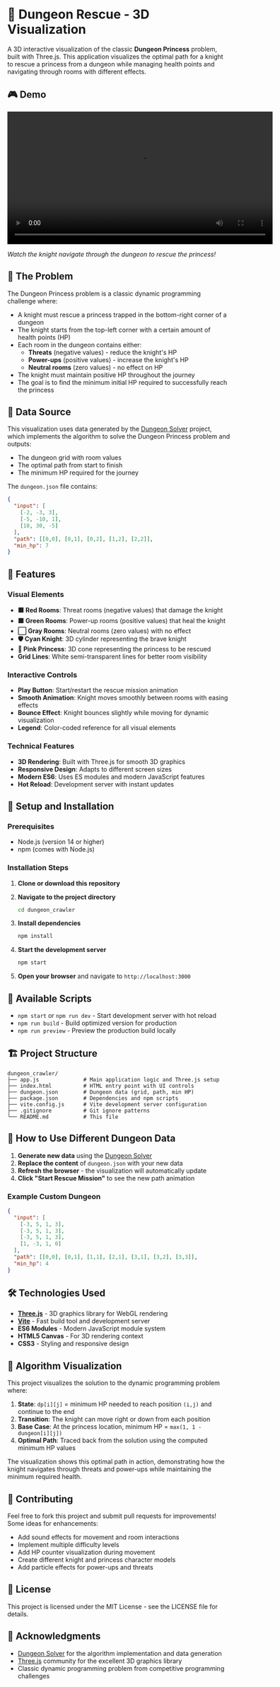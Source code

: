 # 🏰 Dungeon Rescue - 3D Visualization

A 3D interactive visualization of the classic **Dungeon Princess** problem, built with Three.js. This application visualizes the optimal path for a knight to rescue a princess from a dungeon while managing health points and navigating through rooms with different effects.

## 🎮 Demo

<video width="600" controls>
  <source src="https://github.com/TiagoSD22/dungeon_crawler/blob/master/dungeon_crawler_demo.mp4?raw=true" type="video/mp4">
  Your browser does not support the video tag.
</video>

*Watch the knight navigate through the dungeon to rescue the princess!*

## 🎯 The Problem

The Dungeon Princess problem is a classic dynamic programming challenge where:

- A knight must rescue a princess trapped in the bottom-right corner of a dungeon
- The knight starts from the top-left corner with a certain amount of health points (HP)
- Each room in the dungeon contains either:
  - **Threats** (negative values) - reduce the knight's HP
  - **Power-ups** (positive values) - increase the knight's HP  
  - **Neutral rooms** (zero values) - no effect on HP
- The knight must maintain positive HP throughout the journey
- The goal is to find the minimum initial HP required to successfully reach the princess

## 🔧 Data Source

This visualization uses data generated by the [Dungeon Solver](https://github.com/TiagoSD22/dungeon_solver) project, which implements the algorithm to solve the Dungeon Princess problem and outputs:

- The dungeon grid with room values
- The optimal path from start to finish
- The minimum HP required for the journey

The `dungeon.json` file contains:
```json
{
  "input": [
    [-2, -3, 3],
    [-5, -10, 1], 
    [10, 30, -5]
  ],
  "path": [[0,0], [0,1], [0,2], [1,2], [2,2]],
  "min_hp": 7
}
```

## 🎨 Features

### Visual Elements
- **🟥 Red Rooms**: Threat rooms (negative values) that damage the knight
- **🟩 Green Rooms**: Power-up rooms (positive values) that heal the knight
- **⬜ Gray Rooms**: Neutral rooms (zero values) with no effect
- **🛡️ Cyan Knight**: 3D cylinder representing the brave knight
- **👸 Pink Princess**: 3D cone representing the princess to be rescued
- **Grid Lines**: White semi-transparent lines for better room visibility

### Interactive Controls
- **Play Button**: Start/restart the rescue mission animation
- **Smooth Animation**: Knight moves smoothly between rooms with easing effects
- **Bounce Effect**: Knight bounces slightly while moving for dynamic visualization
- **Legend**: Color-coded reference for all visual elements

### Technical Features
- **3D Rendering**: Built with Three.js for smooth 3D graphics
- **Responsive Design**: Adapts to different screen sizes
- **Modern ES6**: Uses ES modules and modern JavaScript features
- **Hot Reload**: Development server with instant updates

## 🚀 Setup and Installation

### Prerequisites
- Node.js (version 14 or higher)
- npm (comes with Node.js)

### Installation Steps

1. **Clone or download this repository**

2. **Navigate to the project directory**
   ```bash
   cd dungeon_crawler
   ```

3. **Install dependencies**
   ```bash
   npm install
   ```

4. **Start the development server**
   ```bash
   npm start
   ```

5. **Open your browser** and navigate to `http://localhost:3000`

## 📜 Available Scripts

- `npm start` or `npm run dev` - Start development server with hot reload
- `npm run build` - Build optimized version for production
- `npm run preview` - Preview the production build locally

## 🏗️ Project Structure

```
dungeon_crawler/
├── app.js              # Main application logic and Three.js setup
├── index.html          # HTML entry point with UI controls
├── dungeon.json        # Dungeon data (grid, path, min HP)
├── package.json        # Dependencies and npm scripts
├── vite.config.js      # Vite development server configuration
├── .gitignore          # Git ignore patterns
└── README.md           # This file
```

## 🔄 How to Use Different Dungeon Data

1. **Generate new data** using the [Dungeon Solver](https://github.com/TiagoSD22/dungeon_solver)
2. **Replace the content** of `dungeon.json` with your new data
3. **Refresh the browser** - the visualization will automatically update
4. **Click "Start Rescue Mission"** to see the new path animation

### Example Custom Dungeon
```json
{
  "input": [
    [-3, 5, 1, 3],
    [-3, 5, 1, 3],
    [-3, 5, 1, 3],
    [1, -3, 1, 0]
  ],
  "path": [[0,0], [0,1], [1,1], [2,1], [3,1], [3,2], [3,3]],
  "min_hp": 4
}
```

## 🛠️ Technologies Used

- **[Three.js](https://threejs.org/)** - 3D graphics library for WebGL rendering
- **[Vite](https://vitejs.dev/)** - Fast build tool and development server
- **ES6 Modules** - Modern JavaScript module system
- **HTML5 Canvas** - For 3D rendering context
- **CSS3** - Styling and responsive design

## 🎯 Algorithm Visualization

This project visualizes the solution to the dynamic programming problem where:

1. **State**: `dp[i][j]` = minimum HP needed to reach position `(i,j)` and continue to the end
2. **Transition**: The knight can move right or down from each position
3. **Base Case**: At the princess location, minimum HP = `max(1, 1 - dungeon[i][j])`
4. **Optimal Path**: Traced back from the solution using the computed minimum HP values

The visualization shows this optimal path in action, demonstrating how the knight navigates through threats and power-ups while maintaining the minimum required health.

## 🤝 Contributing

Feel free to fork this project and submit pull requests for improvements! Some ideas for enhancements:

- Add sound effects for movement and room interactions
- Implement multiple difficulty levels
- Add HP counter visualization during movement
- Create different knight and princess character models
- Add particle effects for power-ups and threats

## 📄 License

This project is licensed under the MIT License - see the LICENSE file for details.

## 🙏 Acknowledgments

- [Dungeon Solver](https://github.com/TiagoSD22/dungeon_solver) for the algorithm implementation and data generation
- [Three.js](https://threejs.org/) community for the excellent 3D graphics library
- Classic dynamic programming problem from competitive programming challenges

